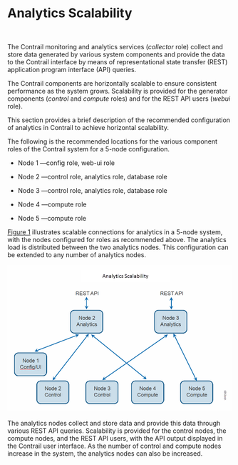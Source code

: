 # Analytics Scalability

 

The Contrail monitoring and analytics services (*collector* role)
collect and store data generated by various system components and
provide the data to the Contrail interface by means of representational
state transfer (REST) application program interface (API) queries.

The Contrail components are horizontally scalable to ensure consistent
performance as the system grows. Scalability is provided for the
generator components (*control* and *compute* roles) and for the REST
API users (*webui* role).

This section provides a brief description of the recommended
configuration of analytics in Contrail to achieve horizontal
scalability.

The following is the recommended locations for the various component
roles of the Contrail system for a 5-node configuration.

-   Node 1 —config role, web-ui role

-   Node 2 —control role, analytics role, database role

-   Node 3 —control role, analytics role, database role

-   Node 4 —compute role

-   Node 5 —compute role

[Figure 1](analytics-scalability-vnc.html#analytics-scalable)
illustrates scalable connections for analytics in a 5-node system, with
the nodes configured for roles as recommended above. The analytics load
is distributed between the two analytics nodes. This configuration can
be extended to any number of analytics nodes.

![Figure 1: Analytics Scalability](documentation/images/s041520.gif)

The analytics nodes collect and store data and provide this data through
various REST API queries. Scalability is provided for the control nodes,
the compute nodes, and the REST API users, with the API output displayed
in the Contrail user interface. As the number of control and compute
nodes increase in the system, the analytics nodes can also be increased.

 
